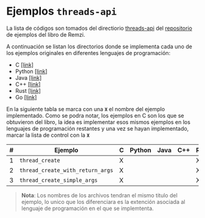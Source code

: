 # Ejemplos `threads-api`

La lista de códigos son tomados del directiorio [threads-api](https://github.com/remzi-arpacidusseau/ostep-code/tree/master/threads-api) del [repositorio](https://github.com/remzi-arpacidusseau/ostep-code/tree/master) de ejemplos del libro de Remzi.

A continuación se listan los directorios donde se implementa cada uno de los ejemplos originales en diferentes lenguajes de programación:
* C [[link]](./c/)
* Python [[link]](./python/)
* Java [[link]](./java/)
* C++ [[link]](./go/)
* Rust [[link]](./rust/)
* Go [[link]](./go/)

En la siguiente tabla se marca con una **`X`** el nombre del ejemplo implementado. Como se podra notar, los ejemplos en C son los que se obtuvieron del libro, la idea es implementar esos mismos ejemplos en los lenguajes de programación restantes y una vez se hayan implementado, marcar la lista de control con la **`X`**

|#|Ejemplo|C|Python|Java|C++|Rust|Go|
|---|---|---|---|---|---|---|---|
|1|`thread_create`|X||||X||
|2|`thread_create_with_return_args`|X||||X||
|3|`thread_create_simple_args`|X||||X||

> **Nota**: Los nombres de los archivos tendran el mismo titulo del ejemplo, lo unico que los diferenciara es la extención asociada al lenguaje de programación en el que se implemtenta.
